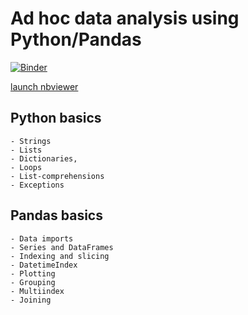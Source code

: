 # Ad hoc data analysis using Python/Pandas

[![Binder](https://mybinder.org/badge_logo.svg)](https://mybinder.org/v2/gh/pkoetzing/jupyter/master)

[launch nbviewer](https://nbviewer.jupyter.org/github/pkoetzing/jupyter/tree/master/)


## Python basics 
    - Strings
    - Lists
    - Dictionaries, 
    - Loops
    - List-comprehensions
    - Exceptions
   

 ## Pandas basics
    - Data imports
    - Series and DataFrames
    - Indexing and slicing
    - DatetimeIndex
    - Plotting
    - Grouping
    - Multiindex
    - Joining
